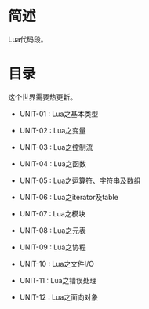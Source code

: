 # 简述

Lua代码段。

# 目录

这个世界需要热更新。

+ UNIT-01 : Lua之基本类型

+ UNIT-02 : Lua之变量

+ UNIT-03 : Lua之控制流

+ UNIT-04 : Lua之函数

+ UNIT-05 : Lua之运算符、字符串及数组

+ UNIT-06 : Lua之iterator及table

+ UNIT-07 : Lua之模块

+ UNIT-08 : Lua之元表

+ UNIT-09 : Lua之协程

+ UNIT-10 : Lua之文件I/O

+ UNIT-11 : Lua之错误处理

+ UNIT-12 : Lua之面向对象

